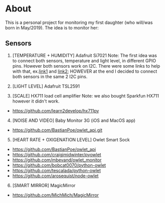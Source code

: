 # About
This is a personal project for monitoring my first daughter (who will/was born in May/2019). The idea is to monitor her:

## Sensors
1. [TEMPERATURE + HUMIDITY] Adafruit Si7021
Note: The first idea was to connect both sensors, temperature and light level, in different GPIO pins. However both sensors work on I2C. There were some links to help with that, ex.[link1](https://www.instructables.com/id/Raspberry-PI-Multiple-I2c-Devices/) and [link2](https://docs.pycom.io/firmwareapi/pycom/machine/i2c.html); HOWEVER at the end I decided to connect both sensors in the same 2 I2C pins.

2. [LIGHT LEVEL] Adafruit TSL2591

3. [SCALE] HX711 load cell amplifier
Note: we also bought Sparkfun HX711 however it didn't work.
- https://github.com/learn2develop/hx711py

4. [NOISE AND VIDEO] Baby Monitor 3G (iOS and MacOS app)
- https://github.com/BastianPoe/owlet_api.git

5. [HEART RATE + OXIGENATION LEVEL] Owlet Smart Sock
- https://github.com/BastianPoe/owlet_api
- https://github.com/craigjmidwinter/pyowlet
- https://github.com/mbevand/owlet_monitor
- https://github.com/bobcat0070/python-owlet
- https://github.com/tescalada/python-owlet 
- https://github.com/arosequist/node-owlet

6. [SMART MIRROR] MagicMirror
- https://github.com/MichMich/MagicMirror
  
